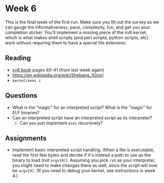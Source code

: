 # Week 6

This is the final week of the first run.  Make sure you fill out the survey
so we can gauge the informativeness, pace, complexity, fun, and get you your
completion sticker.  You'll implement a missing piece of the xv6 kernel, which
is what makes shell scripts (and perl scripts, python scripts, etc) work
without requiring them to have a special file extension.

## Reading

* [xv6 book](https://pdos.csail.mit.edu/6.1810/2024/xv6/book-riscv-rev4.pdf) pages 40-41 (from last week again)
* https://en.wikipedia.org/wiki/Shebang_(Unix)
* `kernel/exec.c`

## Questions

* What is the "magic" for an interpreted script?  What is the "magic" for ELF binaries?
* Can an interpreted script have an interpreted script as its interpreter?
  * Can you just implement `exec` recursively?

## Assignments

* Implement basic interpreted script handling. When a file is executable,
  read the first few bytes and decide if it's instead a path to use as the
  binary to load (not `argv[0]`).  Assuming you pick `/sh` as your interpreter,
  you might need to make changes there as well, since the _script_ will now be
  `argv[0]`.  (If you need to debug your kernel, see instructions in week 4.)
